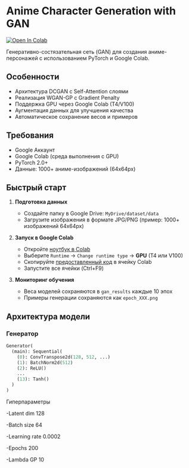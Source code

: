 # Anime Character Generation with GAN

[![Open In Colab](https://colab.research.google.com/assets/colab-badge.svg)](https://colab.research.google.com/github/yourusername/your-repo/blob/main/Anime_GAN.ipynb)

Генеративно-состязательная сеть (GAN) для создания аниме-персонажей с использованием PyTorch и Google Colab.

## Особенности

- Архитектура DCGAN с Self-Attention слоями
- Реализация WGAN-GP с Gradient Penalty
- Поддержка GPU через Google Colab (T4/V100)
- Аугментация данных для улучшения качества
- Автоматическое сохранение весов и примеров

## Требования

- Google Аккаунт
- Google Colab (среда выполнения с GPU)
- PyTorch 2.0+
- Данные: 1000+ аниме-изображений (64x64px)

## Быстрый старт

1. **Подготовка данных**
   - Создайте папку в Google Drive: `MyDrive/dataset/data`
   - Загрузите изображения в формате JPG/PNG (пример: 1000+ изображений 64x64px)

2. **Запуск в Google Colab**
   - Откройте [ноутбук в Colab](https://colab.research.google.com/)
   - Выберите `Runtime` → `Change runtime type` → **GPU** (T4 или V100)
   - Скопируйте [предоставленный код](#код) в ячейку Colab
   - Запустите все ячейки (Ctrl+F9)

3. **Мониторинг обучения**
   - Веса моделей сохраняются в `gan_results` каждые 10 эпох
   - Примеры генерации сохраняются как `epoch_XXX.png`

## Архитектура модели

### Генератор
```python
Generator(
  (main): Sequential(
    (0): ConvTranspose2d(128, 512, ...)
    (1): BatchNorm2d(512)
    (2): ReLU()
    ...
    (13): Tanh()
  )
)
```
Гиперпараметры

-Latent dim	128

-Batch size	64

-Learning rate	0.0002

-Epochs	200

-Lambda GP	10
